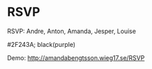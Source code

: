 # RSVP
RSVP: Andre, Anton, Amanda, Jesper, Louise

#2F243A; black(purple)

Demo:
http://amandabengtsson.wieg17.se/RSVP
